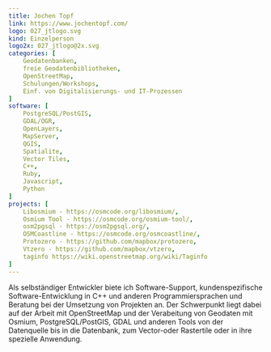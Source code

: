 ```yaml
---
title: Jochen Topf
link: https://www.jochentopf.com/
logo: 027_jtlogo.svg
kind: Einzelperson
logo2x: 027_jtlogo@2x.svg
categories: [
    Geodatenbanken,
    freie Geodatenbibliotheken,
    OpenStreetMap,
    Schulungen/Workshops,
	Einf. von Digitalisierungs- und IT-Prozessen
]
software: [
    PostgreSQL/PostGIS, 
	GDAL/OGR, 
	OpenLayers, 
	MapServer, 
	QGIS, 
	Spatialite, 
	Vector Tiles,
	C++, 
	Ruby, 
	Javascript, 
	Python
]
projects: [
    Libosmium - https://osmcode.org/libosmium/,
	Osmium Tool - https://osmcode.org/osmium-tool/,
	osm2pgsql - https://osm2pgsql.org/,
	OSMCoastline - https://osmcode.org/osmcoastline/,
	Protozero - https://github.com/mapbox/protozero,
	Vtzero - https://github.com/mapbox/vtzero,
	taginfo https://wiki.openstreetmap.org/wiki/Taginfo
]
---
```


Als selbständiger Entwickler biete ich Software-Support, kundenspezifische Software-Entwicklung in C++ und anderen Programmiersprachen und Beratung bei
der Umsetzung von Projekten an. Der Schwerpunkt liegt dabei auf der Arbeit mit OpenStreetMap und der Verabeitung von Geodaten mit Osmium, PostgreSQL/PostGIS,
GDAL und anderen Tools von der Datenquelle bis in die Datenbank, zum Vector-oder Rastertile oder in ihre spezielle Anwendung.


